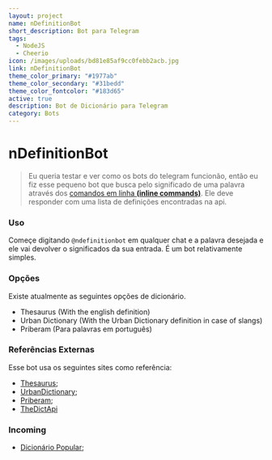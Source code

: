```yaml
---
layout: project
name: nDefinitionBot
short_description: Bot para Telegram
tags:
  - NodeJS
  - Cheerio
icon: /images/uploads/bd81e85af9cc0febb2acb.jpg
link: nDefinitionBot
theme_color_primary: "#1977ab"
theme_color_secondary: "#31bedd"
theme_color_fontcolor: "#183d65"
active: true
description: Bot de Dicionário para Telegram
category: Bots
---
```


# nDefinitionBot

> Eu queria testar e ver como os bots do telegram funcionão, então eu fiz esse pequeno bot que busca pelo significado de uma palavra através dos [comandos em linha **(inline commands)**](https://core.telegram.org/bots/inline).
> Ele deve responder com uma lista de definições encontradas na api.

### Uso

Começe digitando `@ndefinitionbot` em qualquer chat e a palavra desejada e ele vai devolver o significados da sua entrada. É um bot relativamente simples.

### Opções

Existe atualmente as seguintes opções de dicionário.

-   Thesaurus (With the english definition)
-   Urban Dictionary (With the Urban Dictionary definition in case of slangs)
-   Priberam (Para palavras em português)

### Referências Externas

Esse bot usa os seguintes sites como referência:

-   [Thesaurus](http://word.com);
-   [UrbanDictionary](http://urbandictionary.com);
-   [Priberam](https://dicionario.priberam.org);
-   [TheDictApi](https://github.com/Jorgen-Jr/TheDictApi)

### Incoming

-   [Dicionário Popular](https://www.dicionariopopular.com/);
